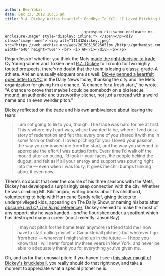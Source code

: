 ```yaml
---
author: Ben Yakas
date: Dec 23, 2012 10:35 am
title: R.A. Dickey Writes Heartfelt Goodbye To NYC: "I Loved Pitching For You"
---
```


	
										<p><span class="mt-enclosure mt-enclosure-image" style="display: inline;"> </span></p><div class="image-none"> <img alt="111412dickey.jpeg" src="https://web.archive.org/web/20150515025051im_/http://gothamist.com/attachments/byakas/111412dickey.jpeg" width="640" height="600"> <br> <i> AP</i></div> <p></p>

<p>Regardless of whether you think the Mets <a href="https://web.archive.org/web/20150515025051/http://gothamist.com/2012/12/16/what_are_the_mets_thinking.php">made the right decision to trade</a> Cy Young winner and Tolkien nerd <a href="https://web.archive.org/web/20150515025051/http://gothamist.com/tags/radickey">R.A. Dickey</a> to Toronto for two highly touted prospects, there&apos;s no doubt that the team is losing a classy, grade-A athlete. And an unusually eloquent one as well: <a href="https://web.archive.org/web/20150515025051/http://www.nydailynews.com/sports/baseball/mets/pens-bittersweet-farewell-mets-article-1.1225987?localLinksEnabled=false">Dickey penned a heartfelt open letter to NYC</a> in the Daily News today, thanking the city and the Mets organization for giving him a chance. &quot;A chance for a fresh start,&quot; he wrote. &quot;A chance to prove that maybe I could be somebody on a big league mound, an authentic and trustworthy pitcher, not just a retread with a weird name and an even weirder pitch.&quot;</p>

<p>Dickey reflected on the trade and his own ambivalence about leaving the team:</p>

<blockquote>I am not going to lie to you, though. The trade was hard for me at first. This is where my heart was, where I wanted to be, where I lived out a story of redemption and felt that every one of you shared it with me in some form or fashion. I loved pitching for you. I loved your passion, the way you embraced me from the start, and the way you seemed to appreciate the effort I was putting forth. Every time I&#x2019;d walk off the mound after an outing, I&#x2019;d look in your faces, the people behind the dugout, and felt as if all your energy and support was pouring right into me &#x2014; even when I was lousy. It gives me chill bumps thinking about it even now.</blockquote>

<p>There&apos;s no doubt that over the course of his three seasons with the Mets, Dickey has developed a surprisingly deep connection with the city. Whether he was climbing Mt. Kilimanjaro, writing books about his childhood, volunteering to help with Hurricane Sandy relief, giving tickets to underprivileged kids, appearing on The Daily Show, or naming his bats after <a href="https://web.archive.org/web/20150515025051/http://gothamist.com/2011/05/08/is_this_the_greatest_ny_times_corre.php">obscure <em>Lord Of The Rings</em> references</a>, Dickey seemed to make the most of any opportunity he was handed&#x2014;<em>and</em> he flourished under a spotlight which has destroyed many a career (most recently: Jason Bay). </p>

<blockquote>I may not pitch for the home team anymore (a friend told me I now have to start calling myself a Canuckleball pitcher ) but wherever I go from here &#x2014; wherever I might wind up in the future &#x2014; I hope you know that I will never forget my three years in New York, and never be able to adequately thank you for everything you&#x2019;ve given me.</blockquote>

<p>Oh, and as for that unusual pitch: if you haven&apos;t seen <a href="https://web.archive.org/web/20150515025051/http://www.sportsgrid.com/mlb/watching-r-a-dickeys-knuckleball-in-slow-motion-proves-how-difficult-it-is-to-hit/">this slow-mo gif of Dickey&apos;s knuckleball</a>, you really should do that right now, and take a moment to appreciate what a special pitcher he is.</p>					
										
									
				
